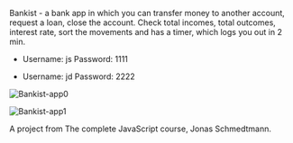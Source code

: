 Bankist - a bank app in which you can transfer money to another account, request a loan, close the account. Check total incomes, total outcomes, interest rate,
sort the movements and has a timer, which logs you out in 2 min.

- Username: js  Password: 1111

- Username: jd  Password: 2222


![Bankist-app0](https://user-images.githubusercontent.com/125043957/222954830-a81f4b2d-ab3a-4ffc-a1e7-61f8e8cee875.png)

![Bankist-app1](https://user-images.githubusercontent.com/125043957/222954835-385edd8e-16ec-4761-a0b1-55200aeb054b.png)


A project from The complete JavaScript course, Jonas Schmedtmann.
